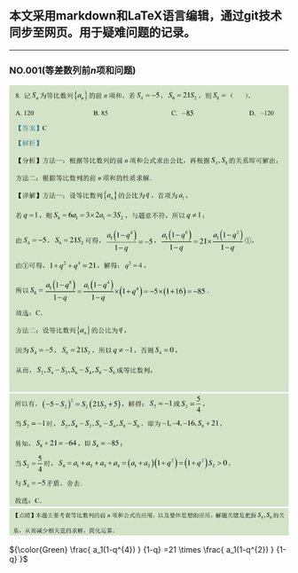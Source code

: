 ## **本文采用markdown和LaTeX语言编辑，通过git技术同步至网页。用于疑难问题的记录。**

___

### NO.001(等差数列前*n*项和问题)

![](media1/1.png)
![](media1/2.png)
![](media1/3.png)

${\color{Green}   \frac{ a_1(1-q^{4}) } {1-q} =21 \times \frac{ a_1(1-q^{2}) } {1-q} }$
